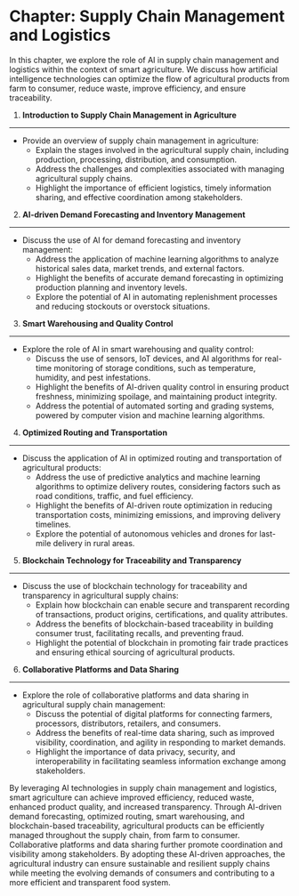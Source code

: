 Chapter: Supply Chain Management and Logistics
==============================================

In this chapter, we explore the role of AI in supply chain management and logistics within the context of smart agriculture. We discuss how artificial intelligence technologies can optimize the flow of agricultural products from farm to consumer, reduce waste, improve efficiency, and ensure traceability.

1. **Introduction to Supply Chain Management in Agriculture**
-------------------------------------------------------------

* Provide an overview of supply chain management in agriculture:
  * Explain the stages involved in the agricultural supply chain, including production, processing, distribution, and consumption.
  * Address the challenges and complexities associated with managing agricultural supply chains.
  * Highlight the importance of efficient logistics, timely information sharing, and effective coordination among stakeholders.

2. **AI-driven Demand Forecasting and Inventory Management**
------------------------------------------------------------

* Discuss the use of AI for demand forecasting and inventory management:
  * Address the application of machine learning algorithms to analyze historical sales data, market trends, and external factors.
  * Highlight the benefits of accurate demand forecasting in optimizing production planning and inventory levels.
  * Explore the potential of AI in automating replenishment processes and reducing stockouts or overstock situations.

3. **Smart Warehousing and Quality Control**
--------------------------------------------

* Explore the role of AI in smart warehousing and quality control:
  * Discuss the use of sensors, IoT devices, and AI algorithms for real-time monitoring of storage conditions, such as temperature, humidity, and pest infestations.
  * Highlight the benefits of AI-driven quality control in ensuring product freshness, minimizing spoilage, and maintaining product integrity.
  * Address the potential of automated sorting and grading systems, powered by computer vision and machine learning algorithms.

4. **Optimized Routing and Transportation**
-------------------------------------------

* Discuss the application of AI in optimized routing and transportation of agricultural products:
  * Address the use of predictive analytics and machine learning algorithms to optimize delivery routes, considering factors such as road conditions, traffic, and fuel efficiency.
  * Highlight the benefits of AI-driven route optimization in reducing transportation costs, minimizing emissions, and improving delivery timelines.
  * Explore the potential of autonomous vehicles and drones for last-mile delivery in rural areas.

5. **Blockchain Technology for Traceability and Transparency**
--------------------------------------------------------------

* Discuss the use of blockchain technology for traceability and transparency in agricultural supply chains:
  * Explain how blockchain can enable secure and transparent recording of transactions, product origins, certifications, and quality attributes.
  * Address the benefits of blockchain-based traceability in building consumer trust, facilitating recalls, and preventing fraud.
  * Highlight the potential of blockchain in promoting fair trade practices and ensuring ethical sourcing of agricultural products.

6. **Collaborative Platforms and Data Sharing**
-----------------------------------------------

* Explore the role of collaborative platforms and data sharing in agricultural supply chain management:
  * Discuss the potential of digital platforms for connecting farmers, processors, distributors, retailers, and consumers.
  * Address the benefits of real-time data sharing, such as improved visibility, coordination, and agility in responding to market demands.
  * Highlight the importance of data privacy, security, and interoperability in facilitating seamless information exchange among stakeholders.

By leveraging AI technologies in supply chain management and logistics, smart agriculture can achieve improved efficiency, reduced waste, enhanced product quality, and increased transparency. Through AI-driven demand forecasting, optimized routing, smart warehousing, and blockchain-based traceability, agricultural products can be efficiently managed throughout the supply chain, from farm to consumer. Collaborative platforms and data sharing further promote coordination and visibility among stakeholders. By adopting these AI-driven approaches, the agricultural industry can ensure sustainable and resilient supply chains while meeting the evolving demands of consumers and contributing to a more efficient and transparent food system.
